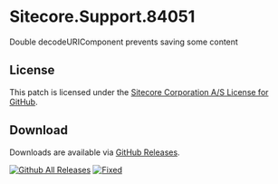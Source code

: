 # Sitecore.Support.84051
Double decodeURIComponent prevents saving some content

## License  
This patch is licensed under the [Sitecore Corporation A/S License for GitHub](https://github.com/sitecoresupport/Sitecore.Support.84051/blob/master/LICENSE).  

## Download  
Downloads are available via [GitHub Releases](https://github.com/sitecoresupport/Sitecore.Support.84051/releases).  

[![Github All Releases](https://img.shields.io/github/downloads/SitecoreSupport/Sitecore.Support.84051/total.svg)](https://github.com/SitecoreSupport/Sitecore.Support.84051/releases)
[![Fixed](https://img.shields.io/badge/fixed-8.1_update_2-blue.svg)](https://dev.sitecore.net/Downloads/Sitecore%20Experience%20Platform/Sitecore%2081/Sitecore%20Experience%20Platform%2081%20Update2/Release%20Notes)
